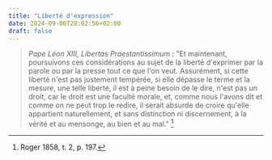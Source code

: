 ```yaml
---
title: "Liberté d'expression"
date: 2024-09-06T20:02:56+02:00
draft: false
---
```



> *Pape Léon XIII, Libertas Praestantissimum* : "Et maintenant, poursuivons ces considérations au sujet de la liberté d'exprimer par la parole ou par la presse tout ce que l'on veut. Assurément, si cette liberté n'est pas justement tempérée, si elle dépasse le terme et la mesure, une telle liberté, il est à peine besoin de le dire, n'est pas un droit, car le droit est une faculté morale, et, comme nous l'avons dit et comme on ne peut trop le redire, il serait absurde de croire qu'elle appartient naturellement, et sans distinction ni discernement, à la vérité et au mensonge, au bien et au mal." [^1]

[^1]: Roger 1858, t. 2, p. 197.

